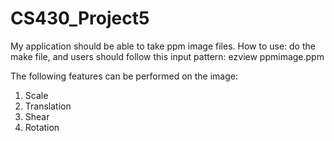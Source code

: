 # CS430_Project5
My application should be able to take ppm image files.
How to use: 
do the make file, and users should follow this input pattern: ezview ppmimage.ppm

The following features can be performed on the image:
1. Scale
2. Translation
3. Shear
4. Rotation
